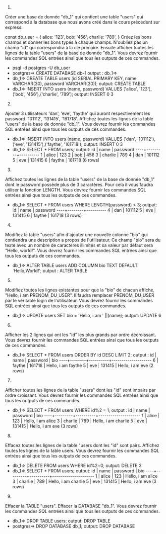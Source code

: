 1.
Créer une base de donnée "db_1" qui contient une table "users" qui correspond à la database que nous avons créé dans le cours précédent sur express:

const db_user = {
  alice: '123',
  bob: '456',
  charlie: '789',
}
Créez les bons champs et donner les bons types à chaque champs. N'oubliez pas un champ "id" qui correspondra à la clé primaire.
Ensuite afficher toutes les lignes de la table "users" de la base de donnée "db_1".
Vous devrez fournir les commandes SQL entrées ainsi que tous les outputs de ces commandes.

- psql -d postgres -U db_user
- postgres=> CREATE DATABASE db-1  output : db_1=>
-  db_1=> CREATE TABLE users (id SERIAL PRIMARY KEY, name VARCHAR(30), password VARCHAR(30)); output: CREATE TABLE
- db_1=> INSERT INTO users (name, password) VALUES ('alice', '123'),('bob', '456'),('charlie', '789'); 
output: INSERT 0 3

2.
Ajouter 3 utilisateurs 'dan', 'eve', 'faythe' qui auront respectivement les password '101112', '131415', '161718'.
Affichez toutes les lignes de la table "users" de la base de donnée "db_1".
Vous devrez fournir les commandes SQL entrées ainsi que tous les outputs de ces commandes.

- db_1=> INSERT INTO users (name, password) VALUES ('dan', '101112'),('eve', '131415'),('faythe', '161718');
output: INSERT 0 3
- db_1=> SELECT * FROM users;
output: 
id |  name   | password
----+---------+----------
  1 | alice   | 123
  2 | bob     | 456
  3 | charlie | 789
  4 | dan     | 101112
  5 | eve     | 131415
  6 | faythe  | 161718
(6 rows)

3.
Affichez toutes les lignes de la table "users" de la base de donnée "db_1" dont le password possède plus de 3 caractères. Pour cela il vous faudra utiliser la fonction LENGTH.
Vous devrez fournir les commandes SQL entrées ainsi que tous les outputs de ces commandes.

- db_1=> SELECT * FROM users WHERE LENGTH(password) > 3;
output: 
id |  name  | password
----+--------+----------
  4 | dan    | 101112
  5 | eve    | 131415
  6 | faythe | 161718
(3 rows)

4. 
Modifiez la table "users" afin d'ajouter une nouvelle colonne "bio" qui contiendra une description a propos de l'utilisateur. Ce champ "bio" sera du texte avec un nombre de caractères illimités et sa valeur par défaut sera "Hello, world!".
Vous devrez fournir les commandes SQL entrées ainsi que tous les outputs de ces commandes.

- db_1=> ALTER TABLE users ADD COLUMN bio TEXT DEFAULT 'Hello,World!';
output : ALTER TABLE

5.
Modifiez toutes les lignes existantes pour que la "bio" de chacun affiche, "Hello, i am PRENOM_DU_USER".
Il faudra remplacer PRENOM_DU_USER par le véritable login de l'utilisateur.
Vous devrez fournir les commandes SQL entrées ainsi que tous les outputs de ces commandes.

- db_1=> UPDATE users  SET bio = 'Hello, i am ' ||(name);
output: UPDATE 6

6.
Afficher les 2 lignes qui ont les "id" les plus grands par ordre décroissant.
Vous devrez fournir les commandes SQL entrées ainsi que tous les outputs de ces commandes.

- db_1=> SELECT * FROM users ORDER BY id DESC LIMIT 2;
output : 
id |  name  | password |        bio
----+--------+----------+--------------------
  6 | faythe | 161718   | Hello, i am faythe
  5 | eve    | 131415   | Hello, i am eve
(2 rows)

7.
Afficher toutes les lignes de la table "users" dont les "id" sont impairs par ordre croissant.
Vous devrez fournir les commandes SQL entrées ainsi que tous les outputs de ces commandes.

- db_1=> SELECT * FROM users WHERE id%2 = 1;
output : 
 id |  name   | password |         bio
----+---------+----------+---------------------
  1 | alice   | 123      | Hello, i am alice
  3 | charlie | 789      | Hello, i am charlie
  5 | eve     | 131415   | Hello, i am eve
(3 rows)

8.
Effacez toutes les lignes de la table "users dont les "id" sont pairs. Affichez toutes les lignes de la table users.
Vous devrez fournir les commandes SQL entrées ainsi que tous les outputs de ces commandes.

- db_1=> DELETE FROM users WHERE id%2=0;
output: DELETE 3
- db_1=> SELECT * FROM users;
output: 
id |  name   | password |         bio
----+---------+----------+---------------------
  1 | alice   | 123      | Hello, i am alice
  3 | charlie | 789      | Hello, i am charlie
  5 | eve     | 131415   | Hello, i am eve
(3 rows)

9.
Effacer la TABLE "users".
Effacer la DATABASE "db_1".
Vous devrez fournir les commandes SQL entrées ainsi que tous les outputs de ces commandes.

- db_1=> DROP TABLE users;
output: DROP TABLE
- postgres=> DROP DATABASE db_1;
output: DROP DATABASE
